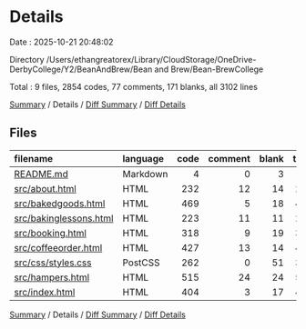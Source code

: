 # Details

Date : 2025-10-21 20:48:02

Directory /Users/ethangreatorex/Library/CloudStorage/OneDrive-DerbyCollege/Y2/BeanAndBrew/Bean and Brew/Bean-BrewCollege

Total : 9 files,  2854 codes, 77 comments, 171 blanks, all 3102 lines

[Summary](results.md) / Details / [Diff Summary](diff.md) / [Diff Details](diff-details.md)

## Files
| filename | language | code | comment | blank | total |
| :--- | :--- | ---: | ---: | ---: | ---: |
| [README.md](/README.md) | Markdown | 4 | 0 | 3 | 7 |
| [src/about.html](/src/about.html) | HTML | 232 | 12 | 14 | 258 |
| [src/bakedgoods.html](/src/bakedgoods.html) | HTML | 469 | 5 | 18 | 492 |
| [src/bakinglessons.html](/src/bakinglessons.html) | HTML | 223 | 11 | 11 | 245 |
| [src/booking.html](/src/booking.html) | HTML | 318 | 9 | 19 | 346 |
| [src/coffeeorder.html](/src/coffeeorder.html) | HTML | 427 | 13 | 14 | 454 |
| [src/css/styles.css](/src/css/styles.css) | PostCSS | 262 | 0 | 51 | 313 |
| [src/hampers.html](/src/hampers.html) | HTML | 515 | 24 | 24 | 563 |
| [src/index.html](/src/index.html) | HTML | 404 | 3 | 17 | 424 |

[Summary](results.md) / Details / [Diff Summary](diff.md) / [Diff Details](diff-details.md)